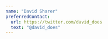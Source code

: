 ```yaml
---
name: "David Sharer"
preferredContact:
  url: https://twitter.com/david_does
  text: "@david_does"
---
```

